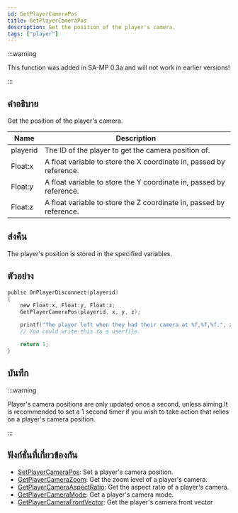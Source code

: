 ```yaml
---
id: GetPlayerCameraPos
title: GetPlayerCameraPos
description: Get the position of the player's camera.
tags: ["player"]
---
```


:::warning

This function was added in SA-MP 0.3a and will not work in earlier versions!

:::

## คำอธิบาย

Get the position of the player's camera.

| Name     | Description                                                         |
| -------- | ------------------------------------------------------------------- |
| playerid | The ID of the player to get the camera position of.                 |
| Float:x  | A float variable to store the X coordinate in, passed by reference. |
| Float:y  | A float variable to store the Y coordinate in, passed by reference. |
| Float:z  | A float variable to store the Z coordinate in, passed by reference. |

## ส่งคืน

The player's position is stored in the specified variables.

## ตัวอย่าง

```c
public OnPlayerDisconnect(playerid)
{
    new Float:x, Float:y, Float:z;
    GetPlayerCameraPos(playerid, x, y, z);

    printf("The player left when they had their camera at %f,%f,%f.", x, y, z);
    // You could write this to a userfile.

    return 1;
}
```

## บันทึก

:::warning

Player's camera positions are only updated once a second, unless aiming.It is recommended to set a 1 second timer if you wish to take action that relies on a player's camera position.

:::

## ฟังก์ชั่นที่เกี่ยวข้องกัน

- [SetPlayerCameraPos](../functions/SetPlayerCameraPos): Set a player's camera position.
- [GetPlayerCameraZoom](../functions/GetPlayerCameraZoom): Get the zoom level of a player's camera.
- [GetPlayerCameraAspectRatio](../functions/GetPlayerCameraAspectRation): Get the aspect ratio of a player's camera.
- [GetPlayerCameraMode](../functions/GetplayerCameraMode): Get a player's camera mode.
- [GetPlayerCameraFrontVector](../functions/GetPlayerCameraFrontVector): Get the player's camera front vector

